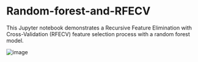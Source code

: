 # Random-forest-and-RFECV
This Jupyter notebook demonstrates a Recursive Feature Elimination with Cross-Validation (RFECV) feature selection process with a random forest model.

![image](https://github.com/hanfei1986/Random-forest-and-RFECV/assets/59255164/942a17c1-ab45-4fdc-ac46-0ac32a5b4518)



